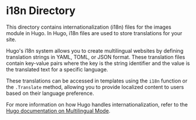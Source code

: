 # i18n Directory

This directory contains internationalization (i18n) files for the images module in Hugo. In Hugo, i18n files are used to store translations for your site.

Hugo's i18n system allows you to create multilingual websites by defining translation strings in YAML, TOML, or JSON format. These translation files contain key-value pairs where the key is the string identifier and the value is the translated text for a specific language.

These translations can be accessed in templates using the `i18n` function or the `.Translate` method, allowing you to provide localized content to users based on their language preference.

For more information on how Hugo handles internationalization, refer to the [Hugo documentation on Multilingual Mode](https://gohugo.io/content-management/multilingual/).